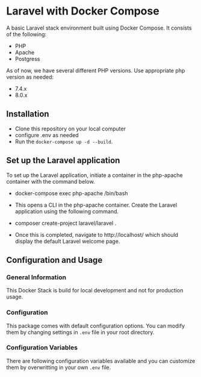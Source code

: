 #  Laravel with Docker Compose

A basic Laravel stack environment built using Docker Compose. It consists of the following:

* PHP
* Apache
* Postgress

As of now, we have several different PHP versions. Use appropriate php version as needed:

* 7.4.x
* 8.0.x

 
##  Installation
 
* Clone this repository on your local computer
* configure .env as needed 
* Run the `docker-compose up -d --build`.

## Set up the Laravel application

To set up the Laravel application, initiate a container in the php-apache container with the command below.

* docker-compose exec php-apache /bin/bash

* This opens a CLI in the php-apache container. Create the Laravel application using the following command.

* composer create-project laravel/laravel .

* Once this is completed, navigate to http://localhost/ which should display the default Laravel welcome page.

##  Configuration and Usage

### General Information 
This Docker Stack is build for local development and not for production usage.

### Configuration
This package comes with default configuration options. You can modify them by changing settings in `.env` file in your root directory.

### Configuration Variables
There are following configuration variables available and you can customize them by overwritting in your own `.env` file.

